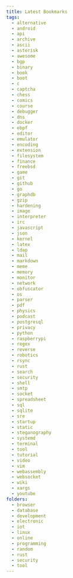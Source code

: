 ```yaml
---
title: Latest Bookmarks
tags:
  - alternative
  - android
  - api
  - archive
  - ascii
  - asterisk
  - awesome
  - bgp
  - binary
  - book
  - boot
  - c
  - captcha
  - chess
  - comics
  - course
  - debugger
  - dns
  - docker
  - ebpf
  - editor
  - emulator
  - encoding
  - extension
  - filesystem
  - finance
  - freebsd
  - game
  - git
  - github
  - go
  - graphdb
  - gzip
  - hardening
  - image
  - interpreter
  - irc
  - javascript
  - json
  - kernel
  - latex
  - ldap
  - mail
  - markdown
  - meme
  - memory
  - monitor
  - network
  - obfuscator
  - os
  - parser
  - pdf
  - physics
  - podcast
  - postgresql
  - privacy
  - python
  - raspberrypi
  - regex
  - reverse
  - robotics
  - rsync
  - rust
  - search
  - security
  - shell
  - smtp
  - socket
  - spreadsheet
  - sql
  - sqlite
  - sre
  - startup
  - static
  - steganography
  - systemd
  - terminal
  - tool
  - tutorial
  - video
  - vim
  - webassembly
  - websocket
  - wiki
  - xargs
  - youtube
folders:
  - browser
  - database
  - development
  - electronic
  - iot
  - linux
  - online
  - programming
  - random
  - rust
  - security
  - tool
---
```

